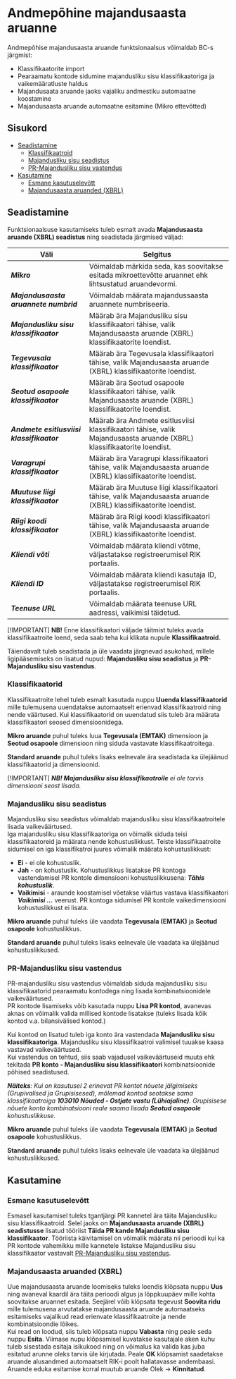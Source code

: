 # Andmepõhine majandusaasta aruanne
Andmepõhise majandusaasta aruande funktsionaalsus võimaldab BC-s järgmist:

- Klassifikaatorite import
- Pearaamatu kontode sidumine majandusliku sisu klassifikaatoriga ja vaikemääratluste haldus
- Majandusaata aruande jaoks vajaliku andmestiku automaatne koostamine
- Majandusaasta aruande automaatne esitamine (Mikro ettevõtted)

## Sisukord
  - [Seadistamine](#seadistamine)
    - [Klassifikaatroid](#klassifikaatorid)
    - [Majandusliku sisu seadistus](#majandusliku-sisu-seadistus)
    - [PR-Majandusliku sisu vastendus](#pr-majandusliku-sisu-vastendus)
  - [Kasutamine](#kasutamine)
    - [Esmane kasutuselevõtt](#esmane-kasutuselevõtt)
    - [Majandusaasta aruanded (XBRL)](#majandusaasta-aruanded-xbrl)

## Seadistamine
Funktsionaalsuse kasutamiseks tuleb esmalt avada **Majandusaasta aruande (XBRL) seadistus** ning seadistada järgmised väljad:

| Väli | Selgitus |
| --- | --- | 
| **_Mikro_** | Võimaldab märkida seda, kas soovitakse esitada mikroettevõtte aruannet ehk lihtsustatud aruandevormi.|
| **_Majandusaasta aruannete numbrid_** | Võimaldab määrata majandussaasta aruannete numbriseeria.|
|**_Majandusliku sisu klassifikaator_**| Määrab ära Majandusliku sisu klassifikaatori tähise, valik Majandusaasta aruande (XBRL) klassifikaatorite loendist.|
|**_Tegevusala klassifikaator_**| Määrab ära Tegevusala klassifikaatori tähise, valik Majandusaasta aruande (XBRL) klassifikaatorite loendist.|
|**_Seotud osapoole klassifikaator_**| Määrab ära Seotud osapoole klassifikaatori tähise, valik Majandusaasta aruande (XBRL) klassifikaatorite loendist.| 
|**_Andmete esitlusviisi klassifikaator_**| Määrab ära Andmete esitlusviisi klassifikaatori tähise, valik Majandusaasta aruande (XBRL) klassifikaatorite loendist.|
|**_Varagrupi klassifikaator_**| Määrab ära Varagrupi klassifikaatori tähise, valik Majandusaasta aruande (XBRL) klassifikaatorite loendist.|
|**_Muutuse liigi klassifikaator_**| Määrab ära Muutuse liigi klassifikaatori tähise, valik Majandusaasta aruande (XBRL) klassifikaatorite loendist.|
|**_Riigi koodi klassifikaator_**| Määrab ära Riigi koodi klassifikaatori tähise, valik Majandusaasta aruande (XBRL) klassifikaatorite loendist.|
|**_Kliendi võti_**| Võimaldab määrata kliendi võtme, väljastatakse registreerumisel RIK portaalis. 
|**_Kliendi ID_**| Võimaldab määrata kliendi kasutaja ID, väljastatakse registreerumisel RIK portaalis.
|**_Teenuse URL_**| Võimaldab määrata teenuse URL aadressi, vaikimisi täidetud. 

[!IMPORTANT]
**NB!** Enne klassifikaatori väljade täitmist tuleks avada klassifikaatroite loend, seda saab teha kui klikata nupule **Klassifikaatroid**.

Täiendavalt tuleb seadistada ja üle vaadata järgnevad asukohad, millele ligipääsemiseks on lisatud nupud: **Majandusliku sisu seadistus** ja **PR-Majandusliku sisu vastendus**.

### Klassifikaatorid
Klassifikaatroite lehel tuleb esmalt kasutada nuppu **Uuenda klassifikaatorid** mille tulemusena uuendatakse automaatselt erienvad klassifikaatroid ning nende väärtused.
Kui klassifikaatorid on uuendatud siis tuleb ära määrata klassifikaatori seosed dimensioonidega.

**Mikro aruande** puhul tuleks luua **Tegevusala (EMTAK)** dimensioon ja **Seotud osapoole** dimensioon ning siduda vastavate klassifikaatroitega.

**Standard aruande** puhul tuleks lisaks eelnevale ära seadistada ka ülejäänud klassifikaatorid ja dimensioonid.

[!IMPORTANT]
**_NB! Majandusliku sisu klassifikaatroile_** _ei ole tarvis dimensiooni seost lisada._

### Majandusliku sisu seadistus
Majandusliku sisu seadistus võimaldab majandusliku sisu klassifikaatroitele lisada vaikeväärtused.\
Iga majandusliku sisu klassifikaatoriga on võimalik siduda teisi klassifikaatoreid ja määrata nende kohustuslikkust.
Teiste klassifikaatroite sidumisel on iga klassifikatroi juures võimalik määrata kohustuslikkust:
* **Ei** - ei ole kohustuslik.
* **Jah** - on kohustuslik. Kohustuslikkus lisatakse PR kontoga vastendamisel PR kontole dimensiooni kohustuslikkusena: **_Tähis kohustuslik_**.
* **Vaikimisi** - araunde koostamisel võetakse väärtus vastava klassifikaatori **_Vaikimisi ..._** veerust. PR kontoga sidumisel PR kontole vaikedimensiooni kohustuslikkust ei lisata.

**Mikro aruande** puhul tuleks üle vaadata **Tegevusala (EMTAK)** ja **Seotud osapoole** kohustuslikkus.

**Standard aruande** puhul tuleks lisaks eelnevale üle vaadata ka ülejäänud kohustuslikkused.

### PR-Majandusliku sisu vastendus
PR-majandusliku sisu vastendus võimaldab siduda majandusliku sisu klassifikaatorid pearaamatu kontodega ning lisada kombinatsioonidele vaikeväärtused.\
PR kontode lisamiseks võib kasutada nuppu **Lisa PR kontod**, avanevas aknas on võimalik valida millised kontode lisatakse (tuleks lisada kõik kontod v.a. bilansivälised kontod.)

Kui kontod on lisatud tuleb iga konto ära vastendada **Majandusliku sisu klassifikaatoriga**. Majandusliku sisu klassifikaatroi valimisel tuuakse kaasa vastavad vaikeväärtused.\
Kui vastendus on tehtud, siis saab vajadusel vaikeväärtuseid muuta ehk tekitada **PR konto - Majandusliku sisu klassifikaatori** kombinatsioonide põhised seadistused.

**_Näiteks_**_: Kui on kasutusel 2 erinevat PR kontot nõuete jälgimiseks (Grupivalised ja Grupisisesed), mõlemad kontod seotakse sama klassifikaatroiga **103010 Nõuded - Ostjate vastu (Lühiajaline)**._
_Grupisisese nõuete konto kombinatsiooni reale saama lisada **Seotud osapoole** kohustuslikkuse._

**Mikro aruande** puhul tuleks üle vaadata **Tegevusala (EMTAK)** ja **Seotud osapoole** kohustuslikkus.

**Standard aruande** puhul tuleks lisaks eelnevale üle vaadata ka ülejäänud kohustuslikkused.

## Kasutamine

### Esmane kasutuselevõtt
Esmasel kasutamisel tuleks tgantjärgi PR kannetel ära täita Majandusliku sisu klassifikaatroid. Selel jaoks on **Majandusaasta aruande (XBRL) seadistusse** 
lisatud tööriist **Täida PR kande Majandusliku sisu klassifikaator**.
Tööriista käivitamisel on võimalik määrata nii perioodi kui ka PR kontode vahemikku mille kannetele listakse Majandusliku sisu klassifikaator 
vastavalt [PR-Majandusliku sisu vastendus](#pr-majandusliku-sisu-vastendus).

### Majandusaasta aruanded (XBRL)
Uue majandusaasta aruande loomiseks tuleks loendis klõpsata nuppu **Uus** ning avaneval kaardil ära täita perioodi algus ja lõppkuupäev mille kohta 
soovitakse aruannet esitada.
Seejärel võib klõpsata tegevust **Soovita ridu** mille tulemusena arvutatakse majandusaasta aruande automaatseks esitamiseks vajalikud read 
erienvate klassifikaatroite ja nende kombinatsioondie lõikes.\
Kui read on loodud, siis tuleb klõpsata nuppu **Vabasta** ning peale seda nuppu **Esita**. Viimase nupu klõpsamisel kuvatakse kasutajale 
aken kuhu tuleb sisestada esitaja isikukood ning on võimalus ka valida kas juba esitatud arunne oleks tarvis üle kirjutada. Peale **OK** klõpsamist saadetakse 
aruande alusandmed automaatselt RIK-i poolt hallatavasse andembaasi. Aruande eduka esitamise korral muutub aruande Olek -> **Kinnitatud**.

